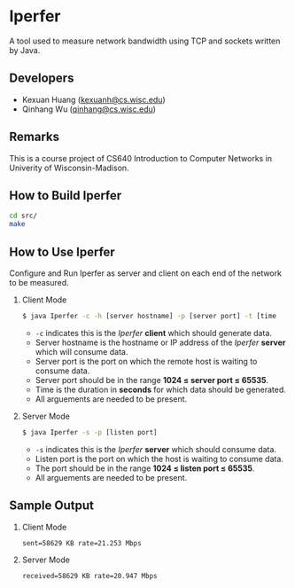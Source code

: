# Iperfer

A tool used to measure network bandwidth using TCP and sockets written by Java.

## Developers
- Kexuan Huang (kexuanh@cs.wisc.edu)
- Qinhang Wu (qinhang@cs.wisc.edu)

## Remarks
This is a course project of CS640 Introduction to Computer Networks in Univerity of Wisconsin-Madison.

## How to Build Iperfer
```sh
cd src/
make
```

## How to Use Iperfer
Configure and Run Iperfer as server and client on each end of the network to be measured.

1. Client Mode

    ```sh
    $ java Iperfer -c -h [server hostname] -p [server port] -t [time
    ```

    - `-c` indicates this is the *Iperfer* **client** which should generate data.
    - Server hostname is the hostname or IP address of the *Iperfer* **server** which will consume data.
    - Server port is the port on which the remote host is waiting to consume data.
    - Server port should be in the range **1024 ≤ server port ≤ 65535**.
    - Time is the duration in **seconds** for which data should be generated.
    - All arguements are needed to be present.

2. Server Mode

    ```sh
    $ java Iperfer -s -p [listen port]
    ```

    - `-s` indicates this is the *Iperfer* **server** which should consume data.
    - Listen port is the port on which the host is waiting to consume data.
    - The port should be in the range **1024 ≤ listen port ≤ 65535**.
    - All arguements are needed to be present.

## Sample Output
1. Client Mode

    ```log
    sent=58629 KB rate=21.253 Mbps
    ```

2. Server Mode

    ```log
    received=58629 KB rate=20.947 Mbps
    ```
